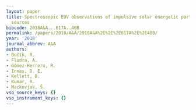 ```yaml
---
layout: paper
title: Spectroscopic EUV observations of impulsive solar energetic particle event
  sources
bibcode: 2018A&A...617A..40B
permalink: /papers/2018/A&A/2018A&A%2E%2E%2E617A%2E%2E40B/
year: '2018'
journal_abbrev: A&A
authors:
- Bučík, R.
- Fludra, A.
- Gómez-Herrero, R.
- Innes, D. E.
- Kellett, B.
- Kumar, R.
- Mackovjak, Š.
vso_source_keys: {}
vso_instrument_keys: {}
---
```

